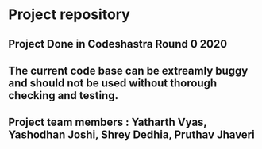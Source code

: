 # Project repository

## Project Done in Codeshastra Round 0 2020

## The current code base can be extreamly buggy and should not be used without thorough checking and testing.

## Project team members : Yatharth Vyas, Yashodhan Joshi, Shrey Dedhia, Pruthav Jhaveri